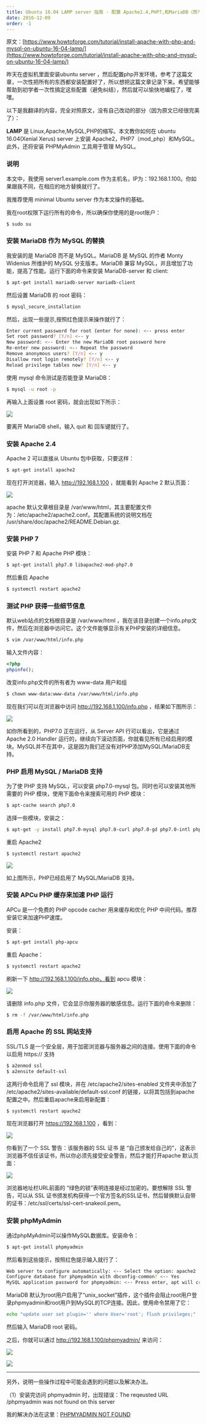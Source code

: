```yaml
---
title: Ubuntu 16.04 LAMP server 指南 - 配置 Apache2.4,PHP7,和MariaDB（而不是MySQL）
date: 2016-12-09
order: -1
---
```


原文：[https://www.howtoforge.com/tutorial/install-apache-with-php-and-mysql-on-ubuntu-16-04-lamp/](https://www.howtoforge.com/tutorial/install-apache-with-php-and-mysql-on-ubuntu-16-04-lamp/)

昨天在虚拟机里面安装ubuntu server ，然后配置php开发环境，参考了这篇文章，一次性把所有的东西都安装配置好了，所以想把这篇文章记录下来。希望能够帮助到初学者一次性搞定这些配置（避免纠结），然后就可以愉快地编程了，嘿嘿。

以下是我翻译的内容，完全对照原文，没有自己改动的部分（因为原文已经很完美了）：

**LAMP** 是 Linux,Apache,MySQL,PHP的缩写。本文教你如何在 ubuntu 16.04(Xenial Xerus) server 上安装 Apache2，PHP7（mod_php）和MySQL。此外，还将安装 PHPMyAdmin 工具用于管理 MySQL。

### 说明
本文中，我使用 server1.example.com 作为主机名，IP为：192.168.1.100。你如果跟我不同，在相应的地方替换就行了。

我推荐使用 minimal Ubuntu server 作为本文操作的基础。

我在root权限下运行所有的命令，所以确保你使用的是root账户：
``` sh
$ sudo su
```

### 安装 MariaDB 作为 MySQL 的替换
我安装的是 MariaDB 而不是 MySQL。MariaDB 是 MySQL 的作者 Monty Widenius 所维护的 MySQL 分支版本。MariaDB 兼容 MySQL，并且增加了功能，提高了性能。运行下面的命令来安装 MariaDB-server 和 client:
``` sh
$ apt-get install mariadb-server mariadb-client
```
然后设置 MariaDB 的 root 密码：
``` sh
$ mysql_secure_installation
```
然后，出现一些提示,按照红色提示来操作就行了：
``` sh
Enter current password for root (enter for none): <-- press enter
Set root password? [Y/n] <-- y
New password: <-- Enter the new MariaDB root password here
Re-enter new password: <-- Repeat the password
Remove anonymous users? [Y/n] <-- y
Disallow root login remotely? [Y/n] <-- y
Reload privilege tables now? [Y/n] <-- y
```
使用 mysql 命令测试是否能登录 MariaDB：
``` sh
$ mysql -u root -p
```
 再输入上面设置 root 密码，就会出现如下所示：

![](https://images2015.cnblogs.com/blog/941616/201612/941616-20161209182512710-1592568295.png)

要离开 MariaDB shell，输入 quit 和 回车键就行了。

### 安装 Apache 2.4
Apache 2 可以直接从 Ubuntu 包中获取，只要这样：
``` sh
$ apt-get install apache2
```
现在打开浏览器，输入 http://192.168.1.100 ，就能看到 Apache 2 默认页面：

![](https://images2015.cnblogs.com/blog/941616/201612/941616-20161209182823679-1160699445.png)

apache 默认文章根目录是 /var/www/html，其主要配置文件为：/etc/apache2/apache2.conf。其配置系统的说明文档在 /usr/share/doc/apache2/README.Debian.gz.

### 安装 PHP 7
安装 PHP 7 和 Apache PHP 模块：
``` sh
$ apt-get install php7.0 libapache2-mod-php7.0
```
然后重启 Apache
``` sh
$ systemctl restart apache2
```

### 测试 PHP 获得一些细节信息
 默认web站点的文档根目录是 /var/www/html ，我在该目录创建一个info.php文件，然后在浏览器中访问它。这个文件能够显示有关PHP安装的详细信息。
``` sh
$ vim /var/www/html/info.php
```
输入文件内容：
``` php
<?php
phpinfo();
```
改变info.php文件的所有者为 www-data 用户和组
``` sh
$ chown www-data:www-data /var/www/html/info.php
```
现在我们可以在浏览器中访问 http://192.168.1.100/info.php ，结果如下图所示：

![](https://images2015.cnblogs.com/blog/941616/201612/941616-20161209184720585-809940705.png)

如你所看到的，PHP7.0 正在运行，从 Server API 行可以看出，它是通过 Apache 2.0 Handler 运行的，继续向下滚动页面，你就看见所有已经启用的模块。MySQL并不在其中，这是因为我们还没有对PHP添加MySQL/MariaDB支持。

### PHP 启用 MySQL / MariaDB 支持
为了使 PHP 支持 MySQL，可以安装 php7.0-mysql 包。同时也可以安装其他所需要的 PHP 模块，使用下面命令来搜索可用的 PHP 模块：
``` sh
$ apt-cache search php7.0
```
选择一些模块，安装之：
``` sh
$ apt-get -y install php7.0-mysql php7.0-curl php7.0-gd php7.0-intl php-pear php-imagick php7.0-imap php7.0-mcrypt php-memcache  php7.0-pspell php7.0-recode php7.0-sqlite3 php7.0-tidy php7.0-xmlrpc php7.0-xsl php7.0-mbstring php-gettext
```
 重启 Apache2
``` sh
$ systemctl restart apache2
```
![](https://images2015.cnblogs.com/blog/941616/201612/941616-20161209190557179-563578384.png)

如上图所示，PHP已经启用了 MySQL/MariaDB 支持。

### 安装 APCu PHP 缓存来加速 PHP 运行
APCu 是一个免费的 PHP opcode cacher 用来缓存和优化 PHP 中间代码。推荐安装它来加速PHP速度。

安装：
``` sh
$ apt-get install php-apcu
```
重启 Apache：
``` sh
$ systemctl restart apache2
```
刷新一下 http://192.168.1.100/info.php，看到 apcu 模块：

![](https://images2015.cnblogs.com/blog/941616/201612/941616-20161209191033163-1143529792.png)

请删除 info.php 文件，它会显示你服务器的敏感信息。运行下面的命令来删除：
``` sh
$ rm -f /var/www/html/info.php
```
### 启用 Apache 的 SSL 网站支持
 SSL/TLS 是一个安全层，用于加密浏览器与服务器之间的连接。使用下面的命令以启用 https:// 支持
``` sh
$ a2enmod ssl
$ a2ensite default-ssl
```
这两行命令启用了 ssl 模块，并在 /etc/apache2/sites-enabled 文件夹中添加了 /etc/apache2/sites-available/default-ssl.conf 的链接，以将其包括到apache 配置之中。然后重启apache来启用新配置：
``` sh
$ systemctl restart apache2
```
现在浏览器打开 https://192.168.1.100 ，看到：

![](https://images2015.cnblogs.com/blog/941616/201612/941616-20161209191755616-43146619.png)

你看到了一个 SSL 警告：该服务器的 SSL 证书 是 “自己颁发给自己的”，这表示浏览器不信任该证书，所以你必须先接受安全警告，然后才能打开apache 默认页面：

![](https://images2015.cnblogs.com/blog/941616/201612/941616-20161209191955913-207794574.png)

浏览器地址栏URL前面的 “绿色的锁”表明连接是经过加密的。要想解除 SSL 警告，可以从 SSL 证书颁发机构获得一个官方签名的SSL证书，然后替换默认自带的证书：/etc/ssl/certs/ssl-cert-snakeoil.pem。

### 安装 phpMyAdmin
通过phpMyAdmin可以操作MySQL数据库。安装命令：
``` sh
$ apt-get install phpmyadmin
```
然后看到这些提示，按照红色提示输入就行了：
``` sh
Web server to configure automatically: <-- Select the option: apache2
Configure database for phpmyadmin with dbconfig-common? <-- Yes
MySQL application password for phpmyadmin: <-- Press enter, apt will create a random password automatically.
```
MariaDB 默认为root用户启用了“unix_socket”插件，这个插件会阻止root用户登录phpmyadmin和root用户到MySQL的TCP连接。因此，使用命令禁用了它：

``` sh
echo "update user set plugin='' where User='root'; flush privileges;" | mysql -u root -p mysql
```
然后输入 MariaDB root 密码。

之后，你就可以通过 http://192.168.1.100/phpmyadmin/ 来访问：

![](https://images2015.cnblogs.com/blog/941616/201612/941616-20161209192856772-78104055.png)

![](https://images2015.cnblogs.com/blog/941616/201612/941616-20161209192906351-426799837.png)

---

另外，说明一些操作过程中可能会遇到的问题以及解决办法。

（1）安装完访问 phpmyadmin 时，出现错误：The reqeusted URL /phpmyadmin was not found on this server

我的解决办法在这里：[PHPMYADMIN NOT FOUND](phpmyadmin-not-found.md)